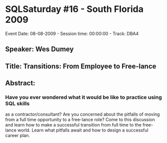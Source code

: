 # SQLSaturday #16 - South Florida 2009
Event Date: 08-08-2009 - Session time: 00:00:00 - Track: DBA4
## Speaker: Wes Dumey
## Title: Transitions: From Employee to Free-lance
## Abstract:
### Have you ever wondered what it would be like to practice using SQL skills
as a contractor/consultant? Are you concerned about the pitfalls of moving from a
full time opportunity to a free-lance role? Come to this discussion and
learn how to make a successful transition from full time to the free-lance world.   Learn what pitfalls await and how to design a successful career plan.  
